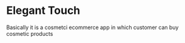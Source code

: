 # Elegant Touch 
Basically it is a cosmetci ecommerce app in which customer can buy cosmetic products
